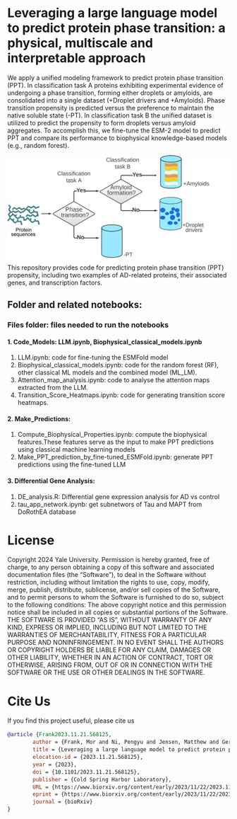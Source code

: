# Leveraging a large language model to predict protein phase transition: a physical, multiscale and interpretable approach
We apply a unified modeling framework to predict protein phase transition (PPT). In classification task A proteins exhibiting experimental evidence of undergoing a phase transition, forming either droplets or amyloids, are consolidated into a single dataset (+Droplet drivers and +Amyloids). Phase transition propensity is predicted versus the preference to maintain the native soluble state (-PT). In classification task B the unified dataset is utilized to predict the propensity to form droplets versus amyloid aggregates. To accomplish this, we fine-tune the ESM-2 model to predict PPT and compare its performance to biophysical knowledge-based models (e.g., random forest).

![Alt text](./Files/schematic.png?raw=true "Title")
This repository provides code for predicting protein phase transition (PPT) propensity, including two examples of AD-related proteins, their associated genes, and transcription factors.

## Folder and related notebooks:
### Files folder: files needed to run the notebooks
#### 1. Code_Models: LLM.ipynb, Biophysical_classical_models.ipynb 
1. LLM.ipynb: code for fine-tuning the ESMFold model
2. Biophysical_classical_models.ipynb: code for the random forest (RF), other classical ML models and the combined model (ML_LM).
3. Attention_map_analysis.ipynb: code to analyse the attention maps extracted from the LLM.
4. Transition_Score_Heatmaps.ipynb: code for generating transition score heatmaps.

#### 2. Make_Predictions: 
1. Compute_Biophysical_Properties.ipynb: compute the biophysical features.These features serve as the input to make PPT predictions using classical machine learning models
2. Make_PPT_prediction_by_fine-tuned_ESMFold.ipynb: generate PPT predictions using the fine-tuned LLM

#### 3. Differential Gene Analysis:
1. DE_analysis.R: Differential gene expression analysis for AD vs control
2. tau_app_network.ipynb: get subnetwors of Tau and MAPT from DoRothEA database

# License
Copyright 2024 Yale University. Permission is hereby granted, free of charge, to any person obtaining a copy of this software and associated documentation files (the “Software”), to deal in the Software without restriction, including without limitation the rights to use, copy, modify, merge, publish, distribute, sublicense, and/or sell copies of the Software, and to permit persons to whom the Software is furnished to do so, subject to the following conditions: The above copyright notice and this permission notice shall be included in all copies or substantial portions of the Software.
THE SOFTWARE IS PROVIDED “AS IS”, WITHOUT WARRANTY OF ANY KIND, EXPRESS OR IMPLIED, INCLUDING BUT NOT LIMITED TO THE WARRANTIES OF MERCHANTABILITY, FITNESS FOR A PARTICULAR PURPOSE AND NONINFRINGEMENT. IN NO EVENT SHALL THE AUTHORS OR COPYRIGHT HOLDERS BE LIABLE FOR ANY CLAIM, DAMAGES OR OTHER LIABILITY, WHETHER IN AN ACTION OF CONTRACT, TORT OR OTHERWISE, ARISING FROM, OUT OF OR IN CONNECTION WITH THE SOFTWARE OR THE USE OR OTHER DEALINGS IN THE SOFTWARE.

# Cite Us
If you find this project useful, please cite us    
```bibtex
@article {Frank2023.11.21.568125,
        author = {Frank, Mor and Ni, Pengyu and Jensen, Matthew and Gerstein, Mark B},
        title = {Leveraging a large language model to predict protein phase transition: a physical, multiscale and interpretable approach},
        elocation-id = {2023.11.21.568125},
        year = {2023},
        doi = {10.1101/2023.11.21.568125},
        publisher = {Cold Spring Harbor Laboratory},
        URL = {https://www.biorxiv.org/content/early/2023/11/22/2023.11.21.568125},
        eprint = {https://www.biorxiv.org/content/early/2023/11/22/2023.11.21.568125.full.pdf},
        journal = {bioRxiv}
}
```
